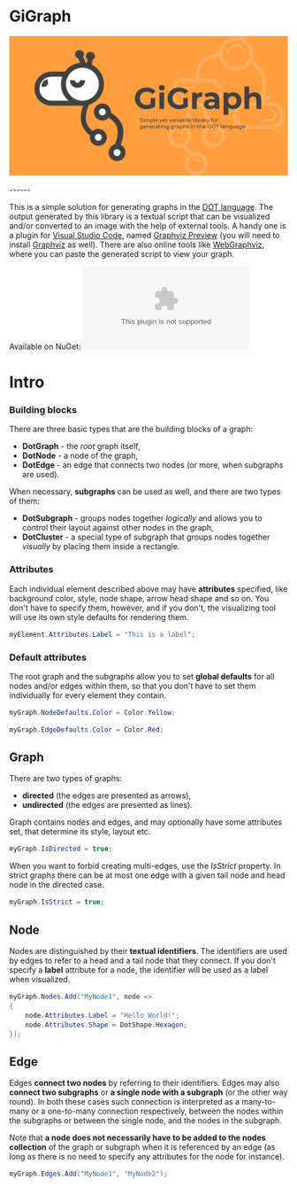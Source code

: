 # GiGraph

<p align="center">
  <img src="/Assets/social-preview.png">
</p>
------

This is a simple solution for generating graphs in the [DOT language](https://en.wikipedia.org/wiki/DOT_(graph_description_language)). The output generated by this library is a textual script that can be visualized and/or converted to an image with the help of external tools. A handy one is a plugin for [Visual Studio Code](https://code.visualstudio.com/), named [Graphviz Preview]("https://marketplace.visualstudio.com/items?itemName=EFanZh.graphviz-preview") (you will need to install [Graphviz]("https://www.graphviz.org/download") as well). There are also online tools like [WebGraphviz]("http://www.webgraphviz.com"), where you can paste the generated script to view your graph.



Available on NuGet: [![#](https://img.shields.io/nuget/v/GiGraph.Dot)](https://www.nuget.org/packages/GiGraph.Dot/)



# Intro

### Building blocks

There are three basic types that are the building blocks of a graph:

- **DotGraph** - the *root* graph itself,
- **DotNode** - a node of the graph,
- **DotEdge** - an edge that connects two nodes (or more, when subgraphs are used).

When necessary, **subgraphs** can be used as well, and there are two types of them:

- **DotSubgraph** - groups nodes together *logically* and allows you to control their layout against other nodes in the graph,
- **DotCluster** - a special type of subgraph that groups nodes together *visually* by placing them inside a rectangle.



### Attributes

Each individual element described above may have **attributes** specified, like background color, style, node shape, arrow head shape and so on. You don't have to specify them, however, and if you don't, the visualizing tool will use its own style defaults for rendering them.

```csharp
myElement.Attributes.Label = "This is a label";
```



### Default attributes

The root graph and the subgraphs allow you to set **global defaults** for all nodes and/or edges within them, so that you don't have to set them individually for every element they contain.

```csharp
myGraph.NodeDefaults.Color = Color.Yellow;
```

```csharp
myGraph.EdgeDefaults.Color = Color.Red;
```



## Graph

There are two types of graphs:

- **directed** (the edges are presented as arrows),
- **undirected** (the edges are presented as lines).

Graph contains nodes and edges, and may optionally have some attributes set, that determine its style, layout etc.

```csharp
myGraph.IsDirected = true;
```

When you want to forbid creating multi-edges, use the *IsStrict* property. In strict graphs there can be at most one edge with a given tail node and head node in the directed case.

```csharp
myGraph.IsStrict = true;
```



## Node

Nodes are distinguished by their **textual identifiers**. The identifiers are used by edges to refer to a head and a tail node that they connect. If you don't specify a **label** attribute for a node, the identifier will be used as a label when visualized.

```csharp
myGraph.Nodes.Add("MyNode1", node =>
{
    node.Attributes.Label = "Hello World!";
    node.Attributes.Shape = DotShape.Hexagon;
});
```



## Edge

Edges **connect two nodes** by referring to their identifiers. Edges may also **connect two subgraphs** or **a single node with a subgraph** (or the other way round). In both these cases such connection is interpreted as a many-to-many or a one-to-many connection respectively, between the nodes within the subgraphs or between the single node, and the nodes in the subgraph.

Note that **a node does not necessarily have to be added to the nodes collection** of the graph or subgraph when it is referenced by an edge (as long as there is no need to specify any attributes for the node for instance).

```csharp
myGraph.Edges.Add("MyNode1", "MyNode2");
```

